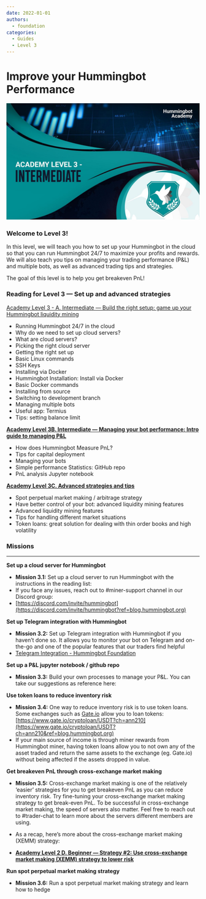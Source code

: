 ```yaml
---
date: 2022-01-01
authors:
  - foundation
categories:
  - Guides
  - Level 3
---
```


# Improve your Hummingbot Performance
![cover](cover.jpg)

### Welcome to **Level 3**!
In this level, we will teach you how to set up your Hummingbot in the cloud so that you can run Hummingbot 24/7 to maximize your profits and rewards. We will also teach you tips on managing your trading performance (P&L) and multiple bots, as well as advanced trading tips and strategies.

The goal of this level is to help you get breakeven PnL!

<!-- more -->

### Reading for Level 3 — Set up and advanced strategies

[Academy Level 3 - A. Intermediate — Build the right setup: game up your Hummingbot liquidity mining](../2022-01-level-3-a-intermediate-build-the-right-setup-game-up-your-hummingbot/index.md)

- Running Hummingbot 24/7 in the cloud
- Why do we need to set up cloud servers?
- What are cloud servers?
- Picking the right cloud server
- Getting the right set up
- Basic Linux commands
- SSH Keys
- Installing via Docker
- Hummingbot Installation: Install via Docker
- Basic Docker commands
- Installing from source
- Switching to development branch
- Managing multiple bots
- Useful app: Termius
- Tips: setting balance limit


**[Academy Level 3B. Intermediate — Managing your bot performance: Intro guide to managing P&L](../2022-01-level-3-b-intermediate-managing-your-bot-performance-intro-guide-to/index.md)**

- How does Hummingbot Measure PnL?
- Tips for capital deployment
- Managing your bots
- Simple performance Statistics: GitHub repo
- PnL analysis Jupyter notebook

**[Academy Level 3C. Advanced strategies and tips](../2022-01-level-3-c-advanced-strategies-and-tips/index.md)**
- Spot perpetual market making / arbitrage strategy
- Have better control of your bot: advanced liquidity mining features
- Advanced liquidity mining features
- Tips for handling different market situations
- Token loans: great solution for dealing with thin order books and high volatility

### Missions
---
**Set up a cloud server for Hummingbot**
- **Mission 3.1:** Set up a cloud server to run Hummingbot with the instructions in the reading list:
- If you face any issues, reach out to #miner-support channel in our Discord group:
- [https://discord.com/invite/hummingbot](https://discord.com/invite/hummingbot?ref=blog.hummingbot.org)

**Set up Telegram integration with Hummingbot**
- **Mission 3.2:** Set up Telegram integration with Hummingbot if you haven’t done so. It allows you to monitor your bot on Telegram and on-the-go and one of the popular features that our traders find helpful
- [Telegram Integration - Hummingbot Foundation](../../../global-configs/telegram.md)

**Set up a P&L jupyter notebook / github repo**
- **Mission 3.3:** Build your own processes to manage your P&L. You can take our suggestions as reference here:

**Use token loans to reduce inventory risk**
- **Mission 3.4:** One way to reduce inventory risk is to use token loans. Some exchanges such as [Gate.io](http://gate.io/?ref=blog.hummingbot.org) allow you to loan tokens: [https://www.gate.io/cryptoloan/USDT?ch=ann210](https://www.gate.io/cryptoloan/USDT?ch=ann210&ref=blog.hummingbot.org)
- If your main source of income is through miner rewards from Hummingbot miner, having token loans allow you to not own any of the asset traded and return the same assets to the exchange (eg. Gate.io) without being affected if the assets dropped in value.

**Get breakeven PnL through cross-exchange market making**
- **Mission 3.5:** Cross-exchange market making is one of the relatively ‘easier’ strategies for you to get breakeven PnL as you can reduce inventory risk. Try fine-tuning your cross-exchange market making strategy to get break-even PnL. To be successful in cross-exchange market making, the speed of servers also matter. Feel free to reach out to #trader-chat to learn more about the servers different members are using.
- As a recap, here’s more about the cross-exchange market making (XEMM) strategy:

- **[Academy Level 2 D. Beginner — Strategy #2: Use cross-exchange market making (XEMM) strategy to lower risk](../2022-01-level-2-d-beginner-strategy-2-use-cross-exchange-market-making-xemm/index.md)**

**Run spot perpetual market making strategy**
- **Mission 3.6:** Run a spot perpetual market making strategy and learn how to hedge


